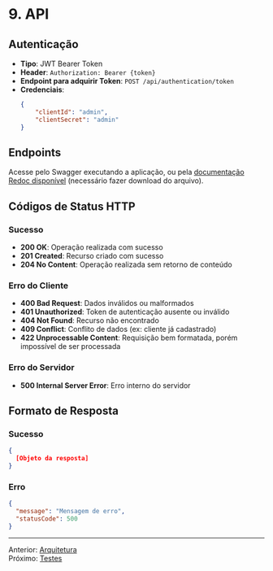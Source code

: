 # 9. API

## Autenticação
- **Tipo**: JWT Bearer Token
- **Header**: `Authorization: Bearer {token}`
- **Endpoint para adquirir Token**: `POST /api/authentication/token`
- **Credenciais**:
    ```json
    {
        "clientId": "admin",
        "clientSecret": "admin"
    }
    ```

## Endpoints

Acesse pelo Swagger executando a aplicação, ou pela [documentação Redoc disponível](attachments/oficina_mecanica_api_docs.html) (necessário fazer download do arquivo).

## Códigos de Status HTTP

### Sucesso
- **200 OK**: Operação realizada com sucesso
- **201 Created**: Recurso criado com sucesso
- **204 No Content**: Operação realizada sem retorno de conteúdo

### Erro do Cliente
- **400 Bad Request**: Dados inválidos ou malformados
- **401 Unauthorized**: Token de autenticação ausente ou inválido
- **404 Not Found**: Recurso não encontrado
- **409 Conflict**: Conflito de dados (ex: cliente já cadastrado)
- **422 Unprocessable Content**: Requisição bem formatada, porém impossível de ser processada

### Erro do Servidor
- **500 Internal Server Error**: Erro interno do servidor

## Formato de Resposta

### Sucesso
```json
{
  [Objeto da resposta]
}
```

### Erro
```json
{
  "message": "Mensagem de erro",
  "statusCode": 500
}
```

---
Anterior: [Arquitetura](8_arquitetura.md)  
Próximo: [Testes](10_testes.md)
